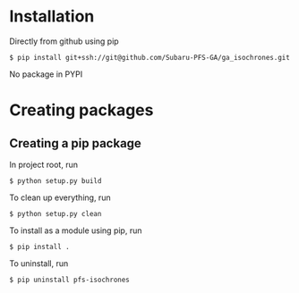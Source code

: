 # Installation

Directly from github using pip

    $ pip install git+ssh://git@github.com/Subaru-PFS-GA/ga_isochrones.git

No package in PYPI

# Creating packages

## Creating a pip package

In project root, run

    $ python setup.py build

To clean up everything, run

    $ python setup.py clean

To install as a module using pip, run

    $ pip install .

To uninstall, run

    $ pip uninstall pfs-isochrones